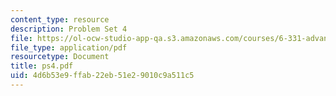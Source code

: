 ```yaml
---
content_type: resource
description: Problem Set 4
file: https://ol-ocw-studio-app-qa.s3.amazonaws.com/courses/6-331-advanced-circuit-techniques-spring-2002/4d6b53e9ffab22eb51e29010c9a511c5_ps4.pdf
file_type: application/pdf
resourcetype: Document
title: ps4.pdf
uid: 4d6b53e9-ffab-22eb-51e2-9010c9a511c5
---
```

